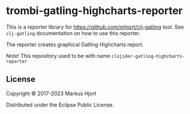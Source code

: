 # trombi-gatling-highcharts-reporter

This is a reporter library for https://github.com/mhjort/clj-gatling tool.
See `clj-gatling` documentation on how to use this reporter.

The reporter creates graphical Gatling Highcharts report.

Note! This repository used to be with name `clojider-gatling-highcharts-reporter`

## License

Copyright © 2017-2023 Markus Hjort

Distributed under the Eclipse Public License.
